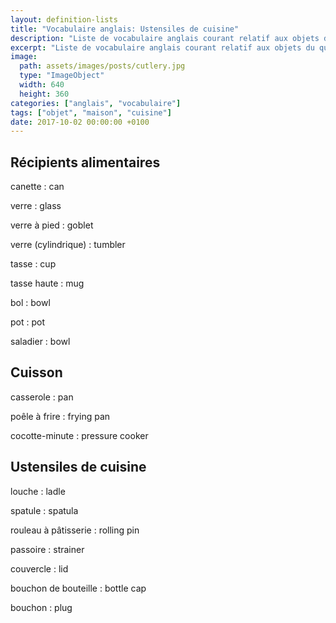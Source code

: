 ```yaml
---
layout: definition-lists
title: "Vocabulaire anglais: Ustensiles de cuisine"
description: "Liste de vocabulaire anglais courant relatif aux objets du quotidien."
excerpt: "Liste de vocabulaire anglais courant relatif aux objets du quotidien."
image:
  path: assets/images/posts/cutlery.jpg
  type: "ImageObject"
  width: 640
  height: 360
categories: ["anglais", "vocabulaire"]
tags: ["objet", "maison", "cuisine"]
date: 2017-10-02 00:00:00 +0100
---
```


## Récipients alimentaires

canette
: can

verre
: glass

verre à pied
: goblet

verre (cylindrique)
: tumbler

tasse
: cup

tasse haute
: mug

bol
: bowl

pot
: pot

saladier
: bowl


## Cuisson

casserole
: pan

poêle à frire
: frying pan

cocotte-minute
: pressure cooker


## Ustensiles de cuisine

louche
: ladle

spatule
: spatula

rouleau à pâtisserie
: rolling pin

passoire
: strainer

couvercle
: lid

bouchon de bouteille
: bottle cap

bouchon
: plug
